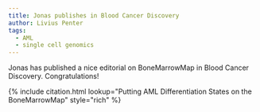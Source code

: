 ```yaml
---
title: Jonas publishes in Blood Cancer Discovery
author: Livius Penter
tags:
  - AML 
  - single cell genomics
---
```


Jonas has published a nice editorial on BoneMarrowMap in Blood Cancer Discovery. Congratulations!

{% include citation.html lookup="Putting AML Differentiation States on the BoneMarrowMap" style="rich" %}

